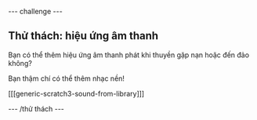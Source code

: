 \--- challenge \---

## Thử thách: hiệu ứng âm thanh

Bạn có thể thêm hiệu ứng âm thanh phát khi thuyền gặp nạn hoặc đến đảo không?

Bạn thậm chí có thể thêm nhạc nền!

[[[generic-scratch3-sound-from-library]]]

\--- /thử thách \---